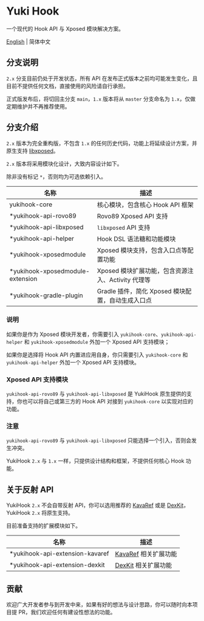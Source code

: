 # Yuki Hook

一个现代的 Hook API 与 Xposed 模块解决方案。

[English](README.md) | 简体中文

## 分支说明

`2.x` 分支目前仍处于开发状态，所有 API 在发布正式版本之前均可能发生变化，且目前不提供任何文档，直接使用的风险请自行承担。

正式版发布后，将切回主分支 `main`，`1.x` 版本将从 `master` 分支命名为 `1.x`，仅做定期维护并不再推荐使用。

## 分支介绍

`2.x` 版本为完全重构版，不包含 `1.x`
的任何历史代码，功能上将延续设计方案，并原生支持 [libxposed](https://github.com/libxposed)。

`2.x` 版本将采用模块化设计，大致内容设计如下。

除非没有标记 `*`，否则均为可选依赖引入。

| 名称                               | 描述                                |
|----------------------------------|-----------------------------------|
| yukihook-core                    | 核心模块，包含核心 Hook API 框架             |
| *yukihook-api-rovo89             | Rovo89 Xposed API 支持              |
| *yukihook-api-libxposed          | `libxposed` API 支持                |
| *yukihook-api-helper             | Hook DSL 语法糖和功能模块                 |
| *yukihook-xposedmodule           | Xposed 模块支持，包含入口点等配置功能            |
| *yukihook-xposedmodule-extension | Xposed 模块扩展功能，包含资源注入、Activity 代理等 |
| *yukihook-gradle-plugin          | Gradle 插件，简化 Xposed 模块配置，自动生成入口点  |

### 说明

如果你是作为 Xposed 模块开发者，你需要引入 `yukihook-core`、`yukihook-api-helper` 和
`yukihook-xposedmodule` 外加一个 Xposed API 支持模块；

如果你是选择将 Hook API 内置进应用自身，你只需要引入 `yukihook-core` 和
`yukihook-api-helper` 外加一个 Xposed API 支持模块。

### Xposed API 支持模块

`yukihook-api-rovo89` 与 `yukihook-api-libxposed` 是 YukiHook 原生提供的支持，你也可以将自己或第三方的
Hook API 对接到 `yukihook-core` 以实现对应的功能。

### 注意

`yukihook-api-rovo89` 与 `yukihook-api-libxposed` 只能选择一个引入，否则会发生冲突。

YukiHook `2.x` 与 `1.x` 一样，只提供设计结构和框架，不提供任何核心 Hook 功能。

## 关于反射 API

YukiHook `2.x` 不会自带反射 API，你可以选用推荐的 [KavaRef](https://github.com/HighCapable/KavaRef)
或是 [DexKit](https://github.com/LuckyPray/DexKit)，YukiHook `2.x` 将原生支持。

目前准备支持的扩展模块如下。

| 名称                              | 描述                                                       |
|---------------------------------|----------------------------------------------------------|
| *yukihook-api-extension-kavaref | [KavaRef](https://github.com/HighCapable/KavaRef) 相关扩展功能 |
| *yukihook-api-extension-dexkit  | [DexKit](https://github.com/LuckyPray/DexKit) 相关扩展功能     |

## 贡献

欢迎广大开发者参与到开发中来，如果有好的想法与设计思路，你可以随时向本项目提 PR，我们欢迎任何有建设性想法的功能。